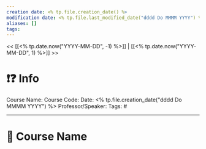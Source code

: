 ```yaml
---
creation date: <% tp.file.creation_date() %>
modification date: <% tp.file.last_modified_date("dddd Do MMMM YYYY") %>
aliases: [] 
tags: 
---
```


<< [[<% tp.date.now("YYYY-MM-DD", -1) %>]] | [[<% tp.date.now("YYYY-MM-DD", 1) %>]] >>

# ❗❓ Info
Course Name: 
Course Code: 
Date: <% tp.file.creation_date("dddd Do MMMM YYYY") %>
Professor/Speaker: 
Tags: #

---
# 📑 Course Name